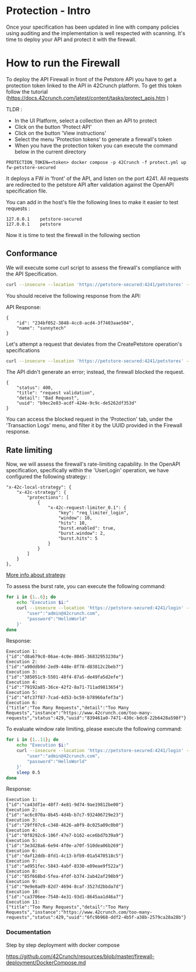 # Protection - Intro

Once your specification has been updated in line with company policies using auditing and the implementation is well respected with scanning. It's time to deploy your API and protect it with the firewall.


# How to run the Firewall

To deploy the API Firewall in front of the Petstore API you have to get a protection token linked to the API in 42Crunch platform. To get this token follow the tutorial (https://docs.42crunch.com/latest/content/tasks/protect_apis.htm
)

TLDR :

- In the UI Platform, select a collection then an API to protect
- Click on the button 'Protect API'
- Click on the button 'View instructions'
- Select the menu 'Protection tokens' to generate a firewall's token
- When you have the protection token you can execute the command below in the current directory

```
PROTECTION_TOKEN=<token> docker compose -p 42Crunch -f protect.yml up fw-petstore-secured
```

It deploys a FW in 'front' of the API, and listen on the port 4241. All requests are redirected to the petstore API after validation against the OpenAPI specification file.

You can add in the host's file the following lines to make it easier to test requests :

```
127.0.0.1    petstore-secured
127.0.0.1    petstore
```

Now it is time to test the firewall in the following section

## Conformance 

We will execute some curl script to assess the firewall's compliance with the API Specification.

```bash
curl --insecure --location 'https://petstore-secured:4241/petstores' --header 'Content-Type: application/json' --header 'apikey: 65496ebe-6544-4e77-bb66-20b97f6994bb' --data '{"name":"sunnytech"}'
```

You should receive the following response from the API:

API Response: 
```
{
    "id": "234bf052-3848-4cc8-acd4-3f7403aae504",
    "name": "sunnytech"
}
```

Let's attempt a request that deviates from the CreatePetstore operation's specifications


```bash
curl --insecure --location 'https://petstore-secured:4241/petstores' --header 'Content-Type: application/json' --header 'apikey: 65496ebe-6544-4e77-bb66-20b97f6994bb' --data '{"name":"sunnytech1"}'
```

The API didn't generate an error; instead, the firewall blocked the request.

```
{
    "status": 400,
    "title": "request validation",
    "detail": "Bad Request",
    "uuid": "b9ec2e83-acdf-424e-9c9c-de5262df353d"
}
```

You can access the blocked request in the 'Protection' tab, under the 'Transaction Logs' menu, and filter it by the UUID provided in the Firewall response.

## Rate limiting 

Now, we will assess the firewall's rate-limiting capability.
In the OpenAPI specification, specifically within the 'UserLogin' operation, we have configured the following strategy: 
:

```
"x-42c-local-strategy": {
    "x-42c-strategy": {
        "protections": [
            {
                "x-42c-request-limiter_0.1": {
                    "key": "req_limiter_login",
                    "window": 10,
                    "hits": 10,
                    "burst.enabled": true,
                    "burst.window": 2,
                    "burst.hits": 5
                }
            }
        ]
    }
},
```

[More info about strategy](https://docs.42crunch.com/latest/content/extras/protection_rate_limiting.htm)

To assess the burst rate, you can execute the following command:

```bash
for i in {1..6}; do
    echo "Execution $i:"
    curl --insecure --location 'https://petstore-secured:4241/login' --header 'Content-Type: application/json' --header 'Cookie: session=b54cc9f9-4006-44df-9c6e-325f9532987b' --data-raw '{
        "user":"admin@42crunch.com",
        "password":"HelloWorld"
    }'
done
```

Response: 

```
Execution 1:
{"id":"d8a679c0-06ae-4c0e-8045-36832953230a"}
Execution 2:
{"id":"a90ddb9d-2ed9-448e-8f78-d83812c2beb7"}
Execution 3:
{"id":"385051c9-5501-48f4-87a5-de49fa5d2efe"}
Execution 4:
{"id":"79192a85-36ce-42f2-8a71-711ad9813654"}
Execution 5:
{"id":"4fc37f87-7cad-4d53-bc59-b78966afef3a"}
Execution 6:
{"title":"Too Many Requests","detail":"Too Many Requests","instance":"https://www.42crunch.com/too-many-requests","status":429,"uuid":"839461a0-7471-430c-bdc8-22b6428a598f"}
```

To evaluate window rate limiting, please execute the following command: 

```bash
for i in {1..11}; do
    echo "Execution $i:"
    curl --insecure --location 'https://petstore-secured:4241/login' --header 'Content-Type: application/json' --header 'Cookie: session=b54cc9f9-4006-44df-9c6e-325f9532987b' --data-raw '{
        "user":"admin@42crunch.com",
        "password":"HelloWorld"
    }'
    sleep 0.5
done
```

Response:

```
Execution 1:
{"id":"ca43df1e-48f7-4e81-9d74-9ae19812be00"}
Execution 2:
{"id":"ac6c070a-8b45-4d4b-b7c7-932406729e23"}
Execution 3:
{"id":"29ff07c6-c348-4626-a0f9-8c025a09c0b0"}
Execution 4:
{"id":"0f0292c6-106f-47e7-b162-ece6bd7b39a9"}
Execution 5:
{"id":"3e3d28a6-6e94-4f0e-a70f-510dea06b269"}
Execution 6:
{"id":"daf12ddb-8fd1-4c13-bfb9-01a5470518c5"}
Execution 7:
{"id":"ad951fec-5843-4abf-8330-e89eae9f522a"}
Execution 8:
{"id":"85f668bd-5fea-4fdf-b374-2ab42af298b9"}
Execution 9:
{"id":"9e9e8ad9-82d7-4694-8caf-3527d2bbda7d"}
Execution 10:
{"id":"ca3706ee-7540-4e31-93d1-8645aa1d46a7"}
Execution 11:
{"title":"Too Many Requests","detail":"Too Many Requests","instance":"https://www.42crunch.com/too-many-requests","status":429,"uuid":"6fc9b968-ddf2-4b5f-a38b-2579ca28a28b"}
```

### Documentation

Step by step deployment with docker compose

https://github.com/42Crunch/resources/blob/master/firewall-deployment/DockerCompose.md
